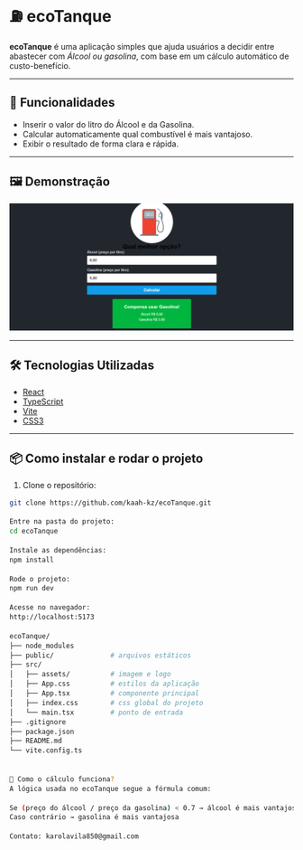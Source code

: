 # ⛽ ecoTanque

**ecoTanque** é uma aplicação simples que ajuda usuários a decidir entre abastecer com *Álcool ou gasolina*, com base em um cálculo automático de custo-benefício.

---

## 🚀 Funcionalidades

- Inserir o valor do litro do Álcool e da Gasolina.
- Calcular automaticamente qual combustível é mais vantajoso.
- Exibir o resultado de forma clara e rápida.

---

## 🖼️ Demonstração

![ecoTanque Screenshot](./ecoTanque/src/assets/image.png) 

---

## 🛠️ Tecnologias Utilizadas

- [React](https://reactjs.org/)
- [TypeScript](https://www.typescriptlang.org/)
- [Vite](https://vitejs.dev/)
- [CSS3](https://www.w3.org/Style/CSS/Overview.en.html)

---

## 📦 Como instalar e rodar o projeto

1. Clone o repositório:

```bash
git clone https://github.com/kaah-kz/ecoTanque.git

Entre na pasta do projeto:
cd ecoTanque

Instale as dependências:
npm install

Rode o projeto:
npm run dev

Acesse no navegador:
http://localhost:5173

ecoTanque/
├── node_modules
├── public/              # arquivos estáticos
├── src/
│   ├── assets/          # imagem e logo
│   ├── App.css          # estilos da aplicação
│   ├── App.tsx          # componente principal
│   ├── index.css        # css global do projeto
│   └── main.tsx         # ponto de entrada
├── .gitignore
├── package.json
├── README.md
└── vite.config.ts


🧮 Como o cálculo funciona?
A lógica usada no ecoTanque segue a fórmula comum:

Se (preço do álcool / preço da gasolina) < 0.7 → álcool é mais vantajoso
Caso contrário → gasolina é mais vantajosa 

Contato: karolavila850@gmail.com
